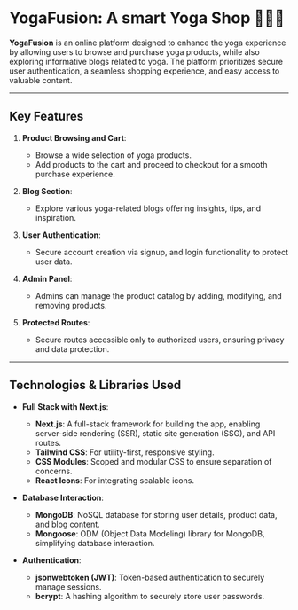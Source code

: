 # YogaFusion: A smart Yoga Shop 🧘‍♀️🛒

**YogaFusion** is an online platform designed to enhance the yoga experience by allowing users to browse and purchase yoga products, while also exploring informative blogs related to yoga. The platform prioritizes secure user authentication, a seamless shopping experience, and easy access to valuable content.

---

## **Key Features**
1. **Product Browsing and Cart**:
   - Browse a wide selection of yoga products.
   - Add products to the cart and proceed to checkout for a smooth purchase experience.

2. **Blog Section**:
   - Explore various yoga-related blogs offering insights, tips, and inspiration.

3. **User Authentication**:
   - Secure account creation via signup, and login functionality to protect user data.

4. **Admin Panel**:
   - Admins can manage the product catalog by adding, modifying, and removing products.

5. **Protected Routes**:
   - Secure routes accessible only to authorized users, ensuring privacy and data protection.

---

## **Technologies & Libraries Used**
- **Full Stack with Next.js**:
  - **Next.js**: A full-stack framework for building the app, enabling server-side rendering (SSR), static site generation (SSG), and API routes.
  - **Tailwind CSS**: For utility-first, responsive styling.
  - **CSS Modules**: Scoped and modular CSS to ensure separation of concerns.
  - **React Icons**: For integrating scalable icons.

- **Database Interaction**:
  - **MongoDB**: NoSQL database for storing user details, product data, and blog content.
  - **Mongoose**: ODM (Object Data Modeling) library for MongoDB, simplifying database interaction.

- **Authentication**:
  - **jsonwebtoken (JWT)**: Token-based authentication to securely manage sessions.
  - **bcrypt**: A hashing algorithm to securely store user passwords.


